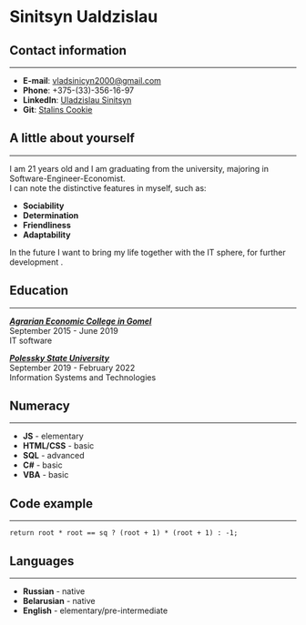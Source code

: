 # Sinitsyn Ualdzislau
## Contact information
___
* **E-mail**: vladsinicyn2000@gmail.com
* **Phone**: +375-(33)-356-16-97
* **LinkedIn**: [Uladzislau Sinitsyn](https://www.linkedin.com/in/uladzislau-sinitsyn-6bbbb6201/)
* **Git**: [Stalins Cookie](https://github.com/StalinsCookie)
## A little about yourself
___
I am 21 years old and I am graduating from the university, majoring in Software-Engineer-Economist.\
I can note the distinctive features in myself, such as:
* **Sociability**
* **Determination**
* **Friendliness**
* **Adaptability**

In the future I want to bring my life together with the IT sphere, for further development .
## Education
___
[**_Agrarian Economic College in Gomel_**](http://ggaek.by)\
September 2015 - June 2019\
IT software

[**_Polessky State University_**](https://www.polessu.by)\
September 2019 - February 2022\
Information Systems and Technologies
## Numeracy
___
* **JS** - elementary
* **HTML/CSS** - basic
* **SQL** - advanced
* **С#** - basic
* **VBA** - basic
## Code example
___
```
return root * root == sq ? (root + 1) * (root + 1) : -1;
```
## Languages
___
* **Russian** - native
* **Belarusian** - native
* **English** - elementary/pre-intermediate